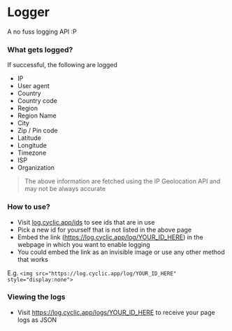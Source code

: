 # Logger
A no fuss logging API :P

### What gets logged?
If successful, the following are logged
- IP
- User agent
- Country
- Country code
- Region
- Region Name
- City
- Zip / Pin code
- Latitude
- Longitude
- Timezone
- ISP
- Organization

> The above information are fetched using the IP Geolocation API and may not be always accurate

### How to use?
- Visit <a href="https://log.cyclic.app/ids">log.cyclic.app/ids</a> to see ids that are in use
- Pick a new id for yourself that is not listed in the above page
- Embed the link (https://log.cyclic.app/log/YOUR_ID_HERE) in the webpage in which you want to enable logging
- You could embed the link as an invisible image or use any other method that works

E.g. `<img src="https://log.cyclic.app/log/YOUR_ID_HERE" style="display:none">`

### Viewing the logs
- Visit https://log.cyclic.app/logs/YOUR_ID_HERE to receive your page logs as JSON

<!-- <img src="https://log.cyclic.app/log/test" alt="" /> -->
